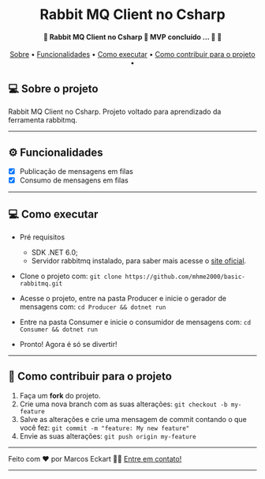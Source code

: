 <h1 align="center">
   Rabbit MQ Client no Csharp
</h1>

<h4 align="center"> 
	🚧  Rabbit MQ Client no Csharp 🚧 MVP concluído ... 🚧 🚀
</h4>

<p align="center">
 <a href="#-sobre-o-projeto">Sobre</a> •
 <a href="#-funcionalidades">Funcionalidades</a> •
 <a href="#-como-executar">Como executar</a> •
  <a href="#-como-contribuir-para-o-projeto">Como contribuir para o projeto</a> •
</p>


## 💻 Sobre o projeto

Rabbit MQ Client no Csharp. Projeto voltado para aprendizado da ferramenta rabbitmq.

---

## ⚙️ Funcionalidades

- [x] Publicação de mensagens em filas
- [x] Consumo de mensagens em filas

---

## 💻 Como executar

- Pré requisitos
  - SDK .NET 6.0;
  - Servidor rabbitmq instalado, para saber mais acesse o [site oficial](https://www.rabbitmq.com/admin-guide.html).

- Clone o projeto com: `git clone https://github.com/mhme2000/basic-rabbitmq.git`
- Acesse o projeto, entre na pasta Producer e inicie o gerador de mensagens com: `cd Producer && dotnet run`
- Entre na pasta Consumer e inicie o consumidor de mensagens com: `cd Consumer && dotnet run`
- Pronto! Agora é só se divertir!

---

## 💪 Como contribuir para o projeto

1. Faça um **fork** do projeto.
2. Crie uma nova branch com as suas alterações: `git checkout -b my-feature`
3. Salve as alterações e crie uma mensagem de commit contando o que você fez: `git commit -m "feature: My new feature"`
4. Envie as suas alterações: `git push origin my-feature`
---

Feito com ❤️ por Marcos Eckart 👋🏽 [Entre em contato!](https://www.linkedin.com/in/marcos-eckart/)

---
